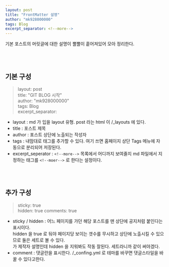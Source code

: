 ```yaml
---
layout: post
title: "FrontMatter 설명"
author: "mk928000000"
tags: Blog
excerpt_separator: <!--more-->
---
```



기본 포스트의 머릿글에 대한 설명이 뿔뿔이 흩어져있어 모아 정리한다.
<!--more-->
<br>
<br>

## 기본 구성
> layout: post <br>
> title: "GIT BLOG 시작" <br>
> author: "mk928000000" <br>
> tags: Blog <Br>
> excerpt_separator: <!--more--> <br>

* layout : md 가 입을 layout 유형. post 라는 html 이 /_layouts 에 있다.
* title : 포스트 제목
* author : 포스트 상단에 노출되는 작성자
* tags : 내맘대로 태그를 추가할 수 있다. 여기 쓰면 홈페이지 상단 Tags 메뉴에 자동으로 분리되어 저장된다. 
* excerpt_seperator : `<!--more-->` 목록에서 어디까지 보여줄지 md 파일에서 지정하는 태그를 `<!--moer-->` 로 한다는 설정이다.

<br>
<br>

## 추가 구성
> sticky: true<br>
> hidden: true
> comments: true

* sticky / hidden : 어느 페이지를 가던 해당 포스트를 맨 상단에 공지처럼 붙인다는 표시이다. 
<br> hidden 을 true 로 둬야 페이지당 보이는 갯수를 무시하고 상단에 노출시킬 수 있으므로 둘은 세트로 볼 수 있다. 
<br>가 제작자 설명인데 hidden 을 지워봐도 작동 잘된다. 세트라니까 같이 써야겠다.
* comment : 댓글란을 표시한다. /_confing.yml 로 테마를 바꾸면 댓글스타일을 바꿀 수 있다고한다.